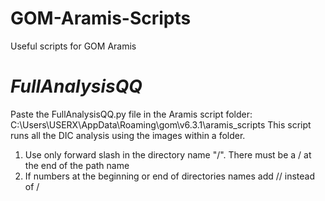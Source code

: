 # GOM-Aramis-Scripts
Useful scripts for GOM Aramis

*FullAnalysisQQ*
========
Paste the FullAnalysisQQ.py file in the Aramis script folder: C:\Users\USERX\AppData\Roaming\gom\v6.3.1\aramis_scripts
This script runs all the DIC analysis using the images within a folder.
1. Use only forward slash in the directory name "/". There must be a / at the end of the path name
2. If numbers at the beginning or end of directories names add // instead of /
